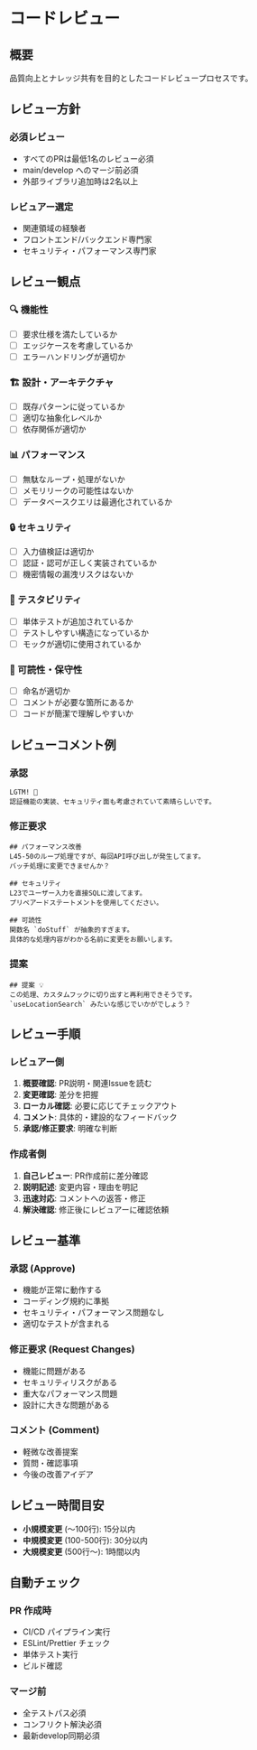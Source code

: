 # コードレビュー

## 概要
品質向上とナレッジ共有を目的としたコードレビュープロセスです。

## レビュー方針

### 必須レビュー
- すべてのPRは最低1名のレビュー必須
- main/develop へのマージ前必須
- 外部ライブラリ追加時は2名以上

### レビュアー選定
- 関連領域の経験者
- フロントエンド/バックエンド専門家
- セキュリティ・パフォーマンス専門家

## レビュー観点

### 🔍 機能性
- [ ] 要求仕様を満たしているか
- [ ] エッジケースを考慮しているか
- [ ] エラーハンドリングが適切か

### 🏗 設計・アーキテクチャ
- [ ] 既存パターンに従っているか
- [ ] 適切な抽象化レベルか
- [ ] 依存関係が適切か

### 📊 パフォーマンス
- [ ] 無駄なループ・処理がないか
- [ ] メモリリークの可能性はないか
- [ ] データベースクエリは最適化されているか

### 🔒 セキュリティ
- [ ] 入力値検証は適切か
- [ ] 認証・認可が正しく実装されているか
- [ ] 機密情報の漏洩リスクはないか

### 🧪 テスタビリティ
- [ ] 単体テストが追加されているか
- [ ] テストしやすい構造になっているか
- [ ] モックが適切に使用されているか

### 📖 可読性・保守性
- [ ] 命名が適切か
- [ ] コメントが必要な箇所にあるか
- [ ] コードが簡潔で理解しやすいか

## レビューコメント例

### 承認
```
LGTM! 🎉
認証機能の実装、セキュリティ面も考慮されていて素晴らしいです。
```

### 修正要求
```
## パフォーマンス改善
L45-50のループ処理ですが、毎回API呼び出しが発生してます。
バッチ処理に変更できませんか？

## セキュリティ
L23でユーザー入力を直接SQLに渡してます。
プリペアードステートメントを使用してください。

## 可読性
関数名 `doStuff` が抽象的すぎます。
具体的な処理内容がわかる名前に変更をお願いします。
```

### 提案
```
## 提案 💡
この処理、カスタムフックに切り出すと再利用できそうです。
`useLocationSearch` みたいな感じでいかがでしょう？
```

## レビュー手順

### レビュアー側
1. **概要確認**: PR説明・関連Issueを読む
2. **変更確認**: 差分を把握
3. **ローカル確認**: 必要に応じてチェックアウト
4. **コメント**: 具体的・建設的なフィードバック
5. **承認/修正要求**: 明確な判断

### 作成者側
1. **自己レビュー**: PR作成前に差分確認
2. **説明記述**: 変更内容・理由を明記
3. **迅速対応**: コメントへの返答・修正
4. **解決確認**: 修正後にレビュアーに確認依頼

## レビュー基準

### 承認 (Approve)
- 機能が正常に動作する
- コーディング規約に準拠
- セキュリティ・パフォーマンス問題なし
- 適切なテストが含まれる

### 修正要求 (Request Changes)
- 機能に問題がある
- セキュリティリスクがある
- 重大なパフォーマンス問題
- 設計に大きな問題がある

### コメント (Comment)
- 軽微な改善提案
- 質問・確認事項
- 今後の改善アイデア

## レビュー時間目安

- **小規模変更** (～100行): 15分以内
- **中規模変更** (100-500行): 30分以内
- **大規模変更** (500行～): 1時間以内

## 自動チェック

### PR 作成時
- CI/CD パイプライン実行
- ESLint/Prettier チェック
- 単体テスト実行
- ビルド確認

### マージ前
- 全テストパス必須
- コンフリクト解決必須
- 最新develop同期必須
